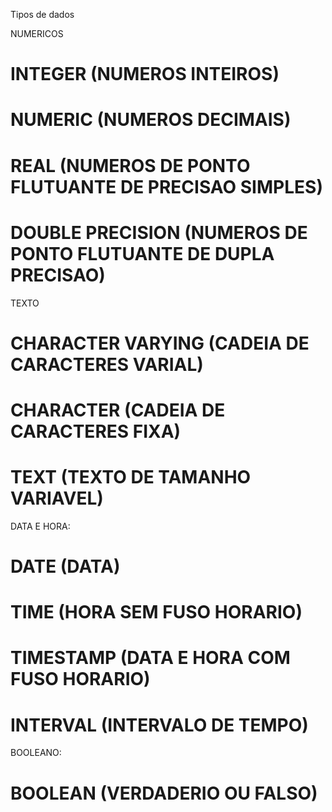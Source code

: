 Tipos de dados

NUMERICOS

# INTEGER (NUMEROS INTEIROS)
# NUMERIC (NUMEROS DECIMAIS)
# REAL (NUMEROS DE PONTO FLUTUANTE DE PRECISAO SIMPLES)
# DOUBLE PRECISION (NUMEROS DE PONTO FLUTUANTE DE DUPLA PRECISAO)

TEXTO

# CHARACTER VARYING (CADEIA DE CARACTERES VARIAL)
# CHARACTER (CADEIA DE CARACTERES FIXA)
# TEXT (TEXTO DE TAMANHO VARIAVEL)


DATA E HORA: 

# DATE (DATA)
# TIME (HORA SEM FUSO HORARIO)
# TIMESTAMP (DATA E HORA COM FUSO HORARIO)
# INTERVAL (INTERVALO DE TEMPO)

BOOLEANO:

# BOOLEAN (VERDADERIO OU FALSO)